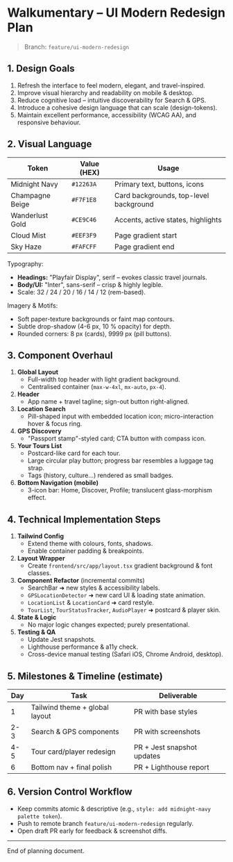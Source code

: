 # Walkumentary – UI Modern Redesign Plan

> Branch: `feature/ui-modern-redesign`

## 1. Design Goals
1. Refresh the interface to feel modern, elegant, and travel-inspired.
2. Improve visual hierarchy and readability on mobile & desktop.
3. Reduce cognitive load – intuitive discoverability for Search & GPS.
4. Introduce a cohesive design language that can scale (design-tokens).
5. Maintain excellent performance, accessibility (WCAG AA), and responsive behaviour.

## 2. Visual Language
| Token              | Value (HEX)    | Usage                                   |
|--------------------|----------------|-----------------------------------------|
| Midnight Navy      | `#12263A`      | Primary text, buttons, icons            |
| Champagne Beige    | `#F7F1E8`      | Card backgrounds, top-level background  |
| Wanderlust Gold    | `#CE9C46`      | Accents, active states, highlights      |
| Cloud Mist         | `#EEF3F9`      | Page gradient start                     |
| Sky Haze           | `#FAFCFF`      | Page gradient end                       |

Typography:
* **Headings:** "Playfair Display", serif – evokes classic travel journals.
* **Body/UI:** "Inter", sans-serif – crisp & highly legible.
* Scale: 32 / 24 / 20 / 16 / 14 / 12 (rem-based).

Imagery & Motifs:
* Soft paper-texture backgrounds or faint map contours.
* Subtle drop-shadow (4-6 px, 10 % opacity) for depth.
* Rounded corners: 8 px (cards), 9999 px (pill buttons).

## 3. Component Overhaul
1. **Global Layout**
   * Full-width top header with light gradient background.
   * Centralised container (`max-w-4xl`, `mx-auto`, `px-4`).
2. **Header**
   * App name + travel tagline; sign-out button right-aligned.
3. **Location Search**
   * Pill-shaped input with embedded location icon; micro-interaction hover & focus ring.
4. **GPS Discovery**
   * "Passport stamp"-styled card; CTA button with compass icon.
5. **Your Tours List**
   * Postcard-like card for each tour.
   * Large circular play button; progress bar resembles a luggage tag strap.
   * Tags (history, culture…) rendered as small badges.
6. **Bottom Navigation (mobile)**
   * 3-icon bar: Home, Discover, Profile; translucent glass-morphism effect.

## 4. Technical Implementation Steps
1. **Tailwind Config**
   * Extend theme with colours, fonts, shadows.
   * Enable container padding & breakpoints.
2. **Layout Wrapper**
   * Create `frontend/src/app/layout.tsx` gradient background & font classes.
3. **Component Refactor** (incremental commits)
   * SearchBar ➜ new styles & accessibility labels.
   * `GPSLocationDetector` ➜ new card UI & loading state animation.
   * `LocationList` & `LocationCard` ➜ card restyle.
   * `TourList`, `TourStatusTracker`, `AudioPlayer` ➜ postcard & player skin.
4. **State & Logic**
   * No major logic changes expected; purely presentational.
5. **Testing & QA**
   * Update Jest snapshots.
   * Lighthouse performance & a11y check.
   * Cross-device manual testing (Safari iOS, Chrome Android, desktop).

## 5. Milestones & Timeline (estimate)
| Day | Task | Deliverable |
|-----|------|-------------|
| 1   | Tailwind theme + global layout | PR with base styles |
| 2-3 | Search & GPS components | PR with screenshots |
| 4-5 | Tour card/player redesign | PR + Jest snapshot updates |
| 6   | Bottom nav + final polish | PR + Lighthouse report |

## 6. Version Control Workflow
* Keep commits atomic & descriptive (e.g., `style: add midnight-navy palette token`).
* Push to remote branch `feature/ui-modern-redesign` regularly.
* Open draft PR early for feedback & screenshot diffs.

---
End of planning document. 